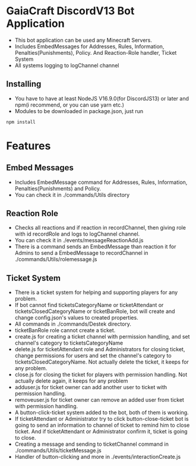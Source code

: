 # GaiaCraft DiscordV13 Bot Application

- This bot application can be used any Minecraft Servers.
- Includes EmbedMessages for Addresses, Rules, Information, Penalties(Punishments), Policy. And Reaction-Role handler,
  Ticket System
- All systems logging to logChannel channel

## Installing
- You have to have at least NodeJS V16.9.0(for DiscordJS13) or later and npm(i recommend, or you can use yarn etc.)
- Modules to be downloaded in package.json, just run
```sh
npm install
```

# Features
## Embed Messages

- Includes EmbedMessage command for Addresses, Rules, Information, Penalties(Punishments) and Policy.
- You can check it in ./commands/Utils directory

## Reaction Role

- Checks all reactions and if reaction in recordChannel, then giving role with id recordRole and logs to logChannel
  channel.
- You can check it in ./events/messageReactionAdd.js
- There is a command sends an EmbedMessage than reaction it for Admins to send a EmbedMessage to recordChannel in
  ./commands/Utils/rolemessage.js

## Ticket System

- There is a ticket system for helping and supporting players for any problem.
- If bot cannot find ticketsCategoryName or ticketAttendant or ticketsClosedCategoryName or ticketBanRole, bot will create and change config.json's values to created properties.
- All commands in ./commands/Destek directory.
- ticketBanRole role cannot create a ticket.
- create.js for creating a ticket channel with permission handling, and set channel's category to ticketsCategoryName
- delete.js for ticketAttendant role and Administrators for closing ticket, change permissions for users and set the
  channel's category to ticketsClosedCategoryName. Not actually delete the ticket, it keeps for any problem.
- close.js for closing the ticket for players with permission handling. Not actually delete again, it keeps for any
  problem
- adduser.js for ticket owner can add another user to ticket with permission handling.
- removeuser.js for ticket owner can remove an added user from ticket with permission handling.
- A button-click-ticket system added to the bot, both of them is working.
- If ticketAttendant or Administrator try to click button-close-ticket bot is going to send an information to channel of ticket to remind him to close ticket. And if ticketAttendant or Administrator confirm it, ticket is going to close.
- Creating a message and sending to ticketChannel command in ./commands/Utils/ticketMessage.js
- Handler of button-clicking and more in ./events/interactionCreate.js
